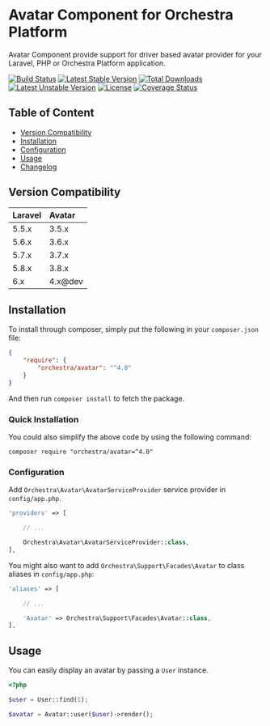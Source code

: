 Avatar Component for Orchestra Platform
==============

Avatar Component provide support for driver based avatar provider for your Laravel, PHP or Orchestra Platform application.

[![Build Status](https://travis-ci.org/orchestral/avatar.svg?branch=master)](https://travis-ci.org/orchestral/avatar)
[![Latest Stable Version](https://poser.pugx.org/orchestra/avatar/version)](https://packagist.org/packages/orchestra/avatar)
[![Total Downloads](https://poser.pugx.org/orchestra/avatar/downloads)](https://packagist.org/packages/orchestra/avatar)
[![Latest Unstable Version](https://poser.pugx.org/orchestra/avatar/v/unstable)](//packagist.org/packages/orchestra/avatar)
[![License](https://poser.pugx.org/orchestra/avatar/license)](https://packagist.org/packages/orchestra/avatar)
[![Coverage Status](https://coveralls.io/repos/github/orchestral/avatar/badge.svg?branch=master)](https://coveralls.io/github/orchestral/avatar?branch=master)

## Table of Content

* [Version Compatibility](#compatibility)
* [Installation](#installation)
* [Configuration](#configuration)
* [Usage](#usage)
* [Changelog](https://github.com/orchestral/avatar/releases)

## Version Compatibility

Laravel  | Avatar
:--------|:---------
 5.5.x   | 3.5.x
 5.6.x   | 3.6.x
 5.7.x   | 3.7.x
 5.8.x   | 3.8.x
 6.x     | 4.x@dev
 
## Installation

To install through composer, simply put the following in your `composer.json` file:

```json
{
    "require": {
        "orchestra/avatar": "^4.0"
    }
}
```

And then run `composer install` to fetch the package.

### Quick Installation

You could also simplify the above code by using the following command:

    composer require "orchestra/avatar=^4.0"

### Configuration

Add `Orchestra\Avatar\AvatarServiceProvider` service provider in `config/app.php`.

```php
'providers' => [

    // ...

    Orchestra\Avatar\AvatarServiceProvider::class,
],
```

You might also want to add `Orchestra\Support\Facades\Avatar` to class aliases in `config/app.php`:

```php
'aliases' => [

    // ...

    'Avatar' => Orchestra\Support\Facades\Avatar::class,
],
```

## Usage

You can easily display an avatar by passing a `User` instance.

```php
<?php

$user = User::find(1);

$avatar = Avatar::user($user)->render();
```

